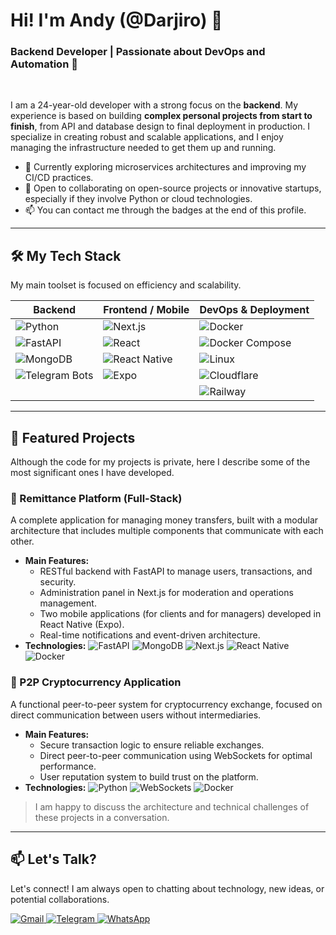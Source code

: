 # Hi! I'm Andy (@Darjiro) 👋

### Backend Developer | Passionate about DevOps and Automation 🚀

<br/>

I am a 24-year-old developer with a strong focus on the **backend**. My experience is based on building **complex personal projects from start to finish**, from API and database design to final deployment in production. I specialize in creating robust and scalable applications, and I enjoy managing the infrastructure needed to get them up and running.

- 🌱 Currently exploring microservices architectures and improving my CI/CD practices.
- 💞️ Open to collaborating on open-source projects or innovative startups, especially if they involve Python or cloud technologies.
- 📫 You can contact me through the badges at the end of this profile.

---

## 🛠️ My Tech Stack

My main toolset is focused on efficiency and scalability.

| Backend                                                                                                                              | Frontend / Mobile                                                                                                                                  | DevOps & Deployment                                                                                                                                                                 |
| ------------------------------------------------------------------------------------------------------------------------------------ | ---------------------------------------------------------------------------------------------------------------------------------------------------- | ----------------------------------------------------------------------------------------------------------------------------------------------------------------------------------- |
| ![Python](https://img.shields.io/badge/Python-3776AB?style=for-the-badge&logo=python&logoColor=white)                                  | ![Next.js](https://img.shields.io/badge/Next.js-000000?style=for-the-badge&logo=nextdotjs&logoColor=white)                                            | ![Docker](https://img.shields.io/badge/Docker-2496ED?style=for-the-badge&logo=docker&logoColor=white)                                                                                |
| ![FastAPI](https://img.shields.io/badge/FastAPI-009688?style=for-the-badge&logo=fastapi&logoColor=white)                                | ![React](https://img.shields.io/badge/React-61DAFB?style=for-the-badge&logo=react&logoColor=black)                                                    | ![Docker Compose](https://img.shields.io/badge/Docker%20Compose-2496ED?style=for-the-badge&logo=docker&logoColor=white)                                                               |
| ![MongoDB](https://img.shields.io/badge/MongoDB-47A248?style=for-the-badge&logo=mongodb&logoColor=white)                                | ![React Native](https://img.shields.io/badge/React_Native-61DAFB?style=for-the-badge&logo=react&logoColor=black)                                      | ![Linux](https://img.shields.io/badge/Linux-FCC624?style=for-the-badge&logo=linux&logoColor=black)                                                                                   |
| ![Telegram Bots](https://img.shields.io/badge/Telegram_Bots-26A5E4?style=for-the-badge&logo=telegram&logoColor=white)                   | ![Expo](https://img.shields.io/badge/Expo-000020?style=for-the-badge&logo=expo&logoColor=white)                                                        | ![Cloudflare](https://img.shields.io/badge/Cloudflare-F38020?style=for-the-badge&logo=cloudflare&logoColor=white)                                                                    |
|                                                                                                                                      |                                                                                                                                                      | ![Railway](https://img.shields.io/badge/Railway-0B0D0E?style=for-the-badge&logo=railway&logoColor=white)                                                                             |

---

## 🚀 Featured Projects

Although the code for my projects is private, here I describe some of the most significant ones I have developed.

### 💸 Remittance Platform (Full-Stack)
A complete application for managing money transfers, built with a modular architecture that includes multiple components that communicate with each other.

- **Main Features:**
  - RESTful backend with FastAPI to manage users, transactions, and security.
  - Administration panel in Next.js for moderation and operations management.
  - Two mobile applications (for clients and for managers) developed in React Native (Expo).
  - Real-time notifications and event-driven architecture.
- **Technologies:**
  ![FastAPI](https://img.shields.io/badge/FastAPI-009688?style=for-the-badge&logo=fastapi&logoColor=white)
  ![MongoDB](https://img.shields.io/badge/MongoDB-47A248?style=for-the-badge&logo=mongodb&logoColor=white)
  ![Next.js](https://img.shields.io/badge/Next.js-000000?style=for-the-badge&logo=nextdotjs&logoColor=white)
  ![React Native](https://img.shields.io/badge/React_Native-61DAFB?style=for-the-badge&logo=react&logoColor=black)
  ![Docker](https://img.shields.io/badge/Docker-2496ED?style=for-the-badge&logo=docker&logoColor=white)

### 🔗 P2P Cryptocurrency Application
A functional peer-to-peer system for cryptocurrency exchange, focused on direct communication between users without intermediaries.

- **Main Features:**
  - Secure transaction logic to ensure reliable exchanges.
  - Direct peer-to-peer communication using WebSockets for optimal performance.
  - User reputation system to build trust on the platform.
- **Technologies:**
  ![Python](https://img.shields.io/badge/Python-3776AB?style=for-the-badge&logo=python&logoColor=white)
  ![WebSockets](https://img.shields.io/badge/WebSockets-010101?style=for-the-badge&logo=websockets&logoColor=white)
  ![Docker](https://img.shields.io/badge/Docker-2496ED?style=for-the-badge&logo=docker&logoColor=white)

> I am happy to discuss the architecture and technical challenges of these projects in a conversation.

---

## 📫 Let's Talk?

Let's connect! I am always open to chatting about technology, new ideas, or potential collaborations.

<p align="left">
<a href="mailto:andyale01122177069@gmail.com" target="_blank">
<img src="https://img.shields.io/badge/Gmail-D14836?style=for-the-badge&logo=gmail&logoColor=white" alt="Gmail"/>
</a>
<a href="https://t.me/peertradeadmin" target="_blank">
<img src="https://img.shields.io/badge/Telegram-26A5E4?style=for-the-badge&logo=telegram&logoColor=white" alt="Telegram"/>
</a>
<a href="https://wa.me/18137726434" target="_blank">
<img src="https://img.shields.io/badge/WhatsApp-25D366?style=for-the-badge&logo=whatsapp&logoColor=white" alt="WhatsApp"/>
</a>
</p>
